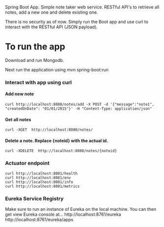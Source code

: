 Spring Boot App. Simple note taker web service. RESTful API's to retrieve all notes, add a new one and delete existing one.

There is no security as of now. Simply run the Boot app and use curl to interact with the RESTful API (JSON payload).

# To run the app
Download and run Mongodb. 

Next run the application using
    mvn spring-boot:run

### Interact with app using curl
#### Add new note
    curl http://localhost:8080/notes/add -X POST -d '{"message":"note1", "createdOnDate": "01/01/2015"}' -H "Content-Type: application/json"

#### Get all notes
    curl -XGET  http://localhost:8080/notes/

#### Delete a note. Replace {noteid} with the actual id.
    curl -XDELETE  http://localhost:8080/notes/{noteid}

### Actuator endpoint
    curl http://localhost:8081/health 
    curl http://localhost:8081/env
    curl http://localhost:8081/info
    curl http://localhost:8081/metrics
    
### Eureka Service Registry
Make sure to run an instance of Eureka on the local machine. You can then get view Eureka console at...
    http://localhost:8761/eureka
    http://localhost:8761/eureka/apps
